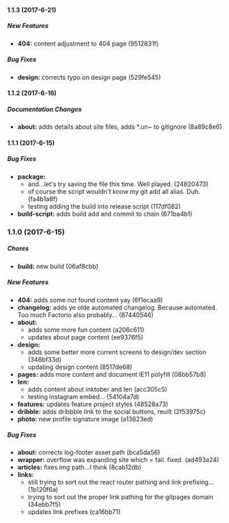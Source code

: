 #### 1.1.3 (2017-6-21)

##### New Features

* **404:** content adjustment to 404 page (9512831f)

##### Bug Fixes

* **design:** corrects typo on design page (529fe545)

#### 1.1.2 (2017-6-16)

##### Documentation Changes

* **about:** adds details about site files, adds *.un~ to gitignore (8a89c8e6)

#### 1.1.1 (2017-6-15)

##### Bug Fixes

* **package:**
  * and...let's try saving the file this time. Well played. (24820473)
  * of course the script wouldn't know my git add all alias. Duh. (fa4b1a8f)
  * testing adding the build into release script (117df082)
* **build-script:** adds build add and commit to chain (671ba4b1)

### 1.1.0 (2017-6-15)

##### Chores

* **build:** new build (06af8cbb)

##### New Features

* **404:** adds some not found content yay (6f1ecaa9)
* **changelog:** adds ye olde automated changelog. Because automated. Too much Factorio also probably... (87440546)
* **about:**
  * adds some more fun content (a206c611)
  * updates about page content (ee9376f5)
* **design:**
  * adds some better more current screens to design/dev section (346bf33d)
  * updating design content (8517de68)
* **pages:** adds more content and document IE11 polyfill (08bb57b8)
* **len:**
  * adds content about inktober and len (acc305c5)
  * testing instagram embed... (54104a7d)
* **features:** updates feature project styles (48528a73)
* **dribble:** adds dribbble link to the social buttons, reuilt (2f53975c)
* **photo:** new profile signature image (a13823ed)

##### Bug Fixes

* **about:** corrects log-footer asset path (bca5da56)
* **wrapper:** overflow was expanding site which = fail. fixed. (ad493a24)
* **articles:** fixes img path...I think (8cab12db)
* **links:**
  * still trying to sort out the react router pathing and link prefixing... (1b120f6a)
  * trying to sort out the proper link pathing for the gitpages domain (34ebb7f5)
  * updates link prefixes (ca16bb71)
